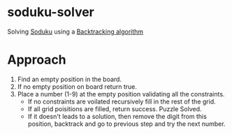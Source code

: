 # soduku-solver

Solving [Soduku](https://en.wikipedia.org/wiki/Sudoku) using a [Backtracking algorithm](https://en.wikipedia.org/wiki/Backtracking)

# Approach

1. Find an empty position in the board.
2. If no empty position on board return true.
3. Place a number (1-9) at the empty position validating all the constraints.
   - If no constraints are voilated recursively fill in the rest of the grid.
   - If all grid poisitions are filled, return success. Puzzle Solved.
   - If it doesn't leads to a solution, then remove the digit from this position, backtrack and go to previous step and try the next number.
